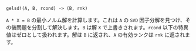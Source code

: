 ```
gelsd!(A, B, rcond) -> (B, rnk)
```

`A * X = B` の最小ノルム解を計算します。これは `A` の `SVD` 因子分解を見つけ、その後問題を分割して解決します。`B` は解 `X` で上書きされます。`rcond` 以下の特異値はゼロとして扱われます。解は `B` に返され、`A` の有効ランクは `rnk` に返されます。
